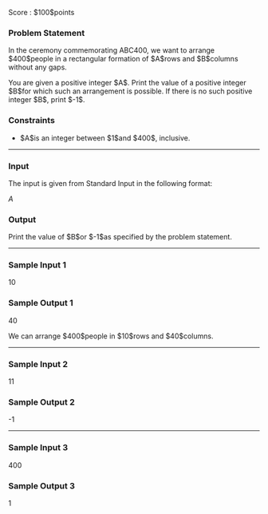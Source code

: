
<div>

<span>

<span>

<p>
Score : $100$points
</p>

<div>

<section>

### **Problem Statement**

<p>
In the ceremony commemorating ABC400, we want to arrange $400$people in a rectangular formation of $A$rows and $B$columns without any gaps.
</p>

<p>
You are given a positive integer $A$. Print the value of a positive integer $B$for which such an arrangement is possible. If there is no such positive integer $B$, print $-1$.
</p>

</section>

</div>

<div>

<section>

### **Constraints**

<ul>

<li>
$A$is an integer between $1$and $400$, inclusive.
</li>

</ul>

</section>

</div>

---

<div>

<div>

<section>

### **Input**

<p>
The input is given from Standard Input in the following format:
</p>

<div>

$A$
</div>

</section>

</div>

<div>

<section>

### **Output**

<p>
Print the value of $B$or $-1$as specified by the problem statement.
</p>

</section>

</div>

</div>

---

<div>

<section>

### **Sample Input 1**

<div>

10

</div>

</section>

</div>

<div>

<section>

### **Sample Output 1**

<div>

40

</div>

<p>
We can arrange $400$people in $10$rows and $40$columns.
</p>

</section>

</div>

---

<div>

<section>

### **Sample Input 2**

<div>

11

</div>

</section>

</div>

<div>

<section>

### **Sample Output 2**

<div>

-1

</div>

</section>

</div>

---

<div>

<section>

### **Sample Input 3**

<div>

400

</div>

</section>

</div>

<div>

<section>

### **Sample Output 3**

<div>

1

</div>

</section>

</div>

</span>

</span>

</div>
